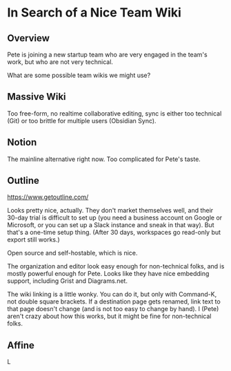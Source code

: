 # In Search of a Nice Team Wiki

## Overview

Pete is joining a new startup team who are very engaged in the team's work, but who are not very technical.

What are some possible team wikis we might use?

## Massive Wiki

Too free-form, no realtime collaborative editing, sync is either too technical (Git) or too brittle for multiple users (Obsidian Sync).

## Notion

The mainline alternative right now. Too complicated for Pete's taste.

## Outline

https://www.getoutline.com/

Looks pretty nice, actually. They don't market themselves well, and their 30-day trial is difficult to set up (you need a business account on Google or Microsoft, or you can set up a Slack instance and sneak in that way). But that's a one-time setup thing. (After 30 days, workspaces go read-only but export still works.)

Open source and self-hostable, which is nice.

The organization and editor look easy enough for non-technical folks, and is mostly powerful enough for Pete. Looks like they have nice embedding support, including Grist and Diagrams.net.

The wiki linking is a little wonky. You can do it, but only with Command-K, not double square brackets. If a destination page gets renamed, link text to that page doesn't change (and is not too easy to change by hand). I (Pete) aren't crazy about how this works, but it might be fine for non-technical folks.

## Affine

L